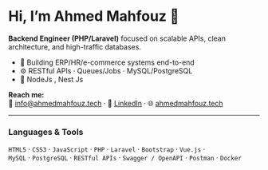 # Hi, I’m Ahmed Mahfouz 👋

**Backend Engineer (PHP/Laravel)** focused on scalable APIs, clean architecture, and high-traffic databases.

- 🔭 Building ERP/HR/e-commerce systems end-to-end  
- ⚙️ RESTful APIs · Queues/Jobs · MySQL/PostgreSQL  
- 🌱 NodeJs , Nest Js

**Reach me:**  
📧 info@ahmedmahfouz.tech · 🔗 [LinkedIn](https://www.linkedin.com/in/ahmed-mahfouz-aa656321a/) · 🌐 [ahmedmahfouz.tech](https://ahmedmahfouz.tech/)

---

### Languages & Tools
`HTML5` · `CSS3` · `JavaScript` · `PHP` · `Laravel` · `Bootstrap` · `Vue.js` ·  
`MySQL` · `PostgreSQL` · `RESTful APIs` · `Swagger / OpenAPI` · `Postman` · `Docker`
